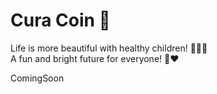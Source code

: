# Cura Coin 🌟

Life is more beautiful with healthy children! 🌈👶✨  
A fun and bright future for everyone! 🎉❤️



ComingSoon
